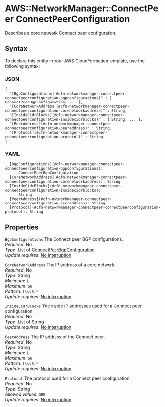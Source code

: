# AWS::NetworkManager::ConnectPeer ConnectPeerConfiguration<a name="aws-properties-networkmanager-connectpeer-connectpeerconfiguration"></a>

Describes a core network Connect peer configuration\.

## Syntax<a name="aws-properties-networkmanager-connectpeer-connectpeerconfiguration-syntax"></a>

To declare this entity in your AWS CloudFormation template, use the following syntax:

### JSON<a name="aws-properties-networkmanager-connectpeer-connectpeerconfiguration-syntax.json"></a>

```
{
  "[BgpConfigurations](#cfn-networkmanager-connectpeer-connectpeerconfiguration-bgpconfigurations)" : [ ConnectPeerBgpConfiguration, ... ],
  "[CoreNetworkAddress](#cfn-networkmanager-connectpeer-connectpeerconfiguration-corenetworkaddress)" : String,
  "[InsideCidrBlocks](#cfn-networkmanager-connectpeer-connectpeerconfiguration-insidecidrblocks)" : [ String, ... ],
  "[PeerAddress](#cfn-networkmanager-connectpeer-connectpeerconfiguration-peeraddress)" : String,
  "[Protocol](#cfn-networkmanager-connectpeer-connectpeerconfiguration-protocol)" : String
}
```

### YAML<a name="aws-properties-networkmanager-connectpeer-connectpeerconfiguration-syntax.yaml"></a>

```
  [BgpConfigurations](#cfn-networkmanager-connectpeer-connectpeerconfiguration-bgpconfigurations):
    - ConnectPeerBgpConfiguration
  [CoreNetworkAddress](#cfn-networkmanager-connectpeer-connectpeerconfiguration-corenetworkaddress): String
  [InsideCidrBlocks](#cfn-networkmanager-connectpeer-connectpeerconfiguration-insidecidrblocks):
    - String
  [PeerAddress](#cfn-networkmanager-connectpeer-connectpeerconfiguration-peeraddress): String
  [Protocol](#cfn-networkmanager-connectpeer-connectpeerconfiguration-protocol): String
```

## Properties<a name="aws-properties-networkmanager-connectpeer-connectpeerconfiguration-properties"></a>

`BgpConfigurations` <a name="cfn-networkmanager-connectpeer-connectpeerconfiguration-bgpconfigurations"></a>
The Connect peer BGP configurations\.  
_Required_: No  
_Type_: List of [ConnectPeerBgpConfiguration](aws-properties-networkmanager-connectpeer-connectpeerbgpconfiguration.md)  
_Update requires_: [No interruption](https://docs.aws.amazon.com/AWSCloudFormation/latest/UserGuide/using-cfn-updating-stacks-update-behaviors.html#update-no-interrupt)

`CoreNetworkAddress` <a name="cfn-networkmanager-connectpeer-connectpeerconfiguration-corenetworkaddress"></a>
The IP address of a core network\.  
_Required_: No  
_Type_: String  
_Minimum_: `1`  
_Maximum_: `50`  
_Pattern_: `[\s\S]*`  
_Update requires_: [No interruption](https://docs.aws.amazon.com/AWSCloudFormation/latest/UserGuide/using-cfn-updating-stacks-update-behaviors.html#update-no-interrupt)

`InsideCidrBlocks` <a name="cfn-networkmanager-connectpeer-connectpeerconfiguration-insidecidrblocks"></a>
The inside IP addresses used for a Connect peer configuration\.  
_Required_: No  
_Type_: List of String  
_Update requires_: [No interruption](https://docs.aws.amazon.com/AWSCloudFormation/latest/UserGuide/using-cfn-updating-stacks-update-behaviors.html#update-no-interrupt)

`PeerAddress` <a name="cfn-networkmanager-connectpeer-connectpeerconfiguration-peeraddress"></a>
The IP address of the Connect peer\.  
_Required_: No  
_Type_: String  
_Minimum_: `1`  
_Maximum_: `50`  
_Pattern_: `[\s\S]*`  
_Update requires_: [No interruption](https://docs.aws.amazon.com/AWSCloudFormation/latest/UserGuide/using-cfn-updating-stacks-update-behaviors.html#update-no-interrupt)

`Protocol` <a name="cfn-networkmanager-connectpeer-connectpeerconfiguration-protocol"></a>
The protocol used for a Connect peer configuration\.  
_Required_: No  
_Type_: String  
_Allowed values_: `GRE`  
_Update requires_: [No interruption](https://docs.aws.amazon.com/AWSCloudFormation/latest/UserGuide/using-cfn-updating-stacks-update-behaviors.html#update-no-interrupt)
